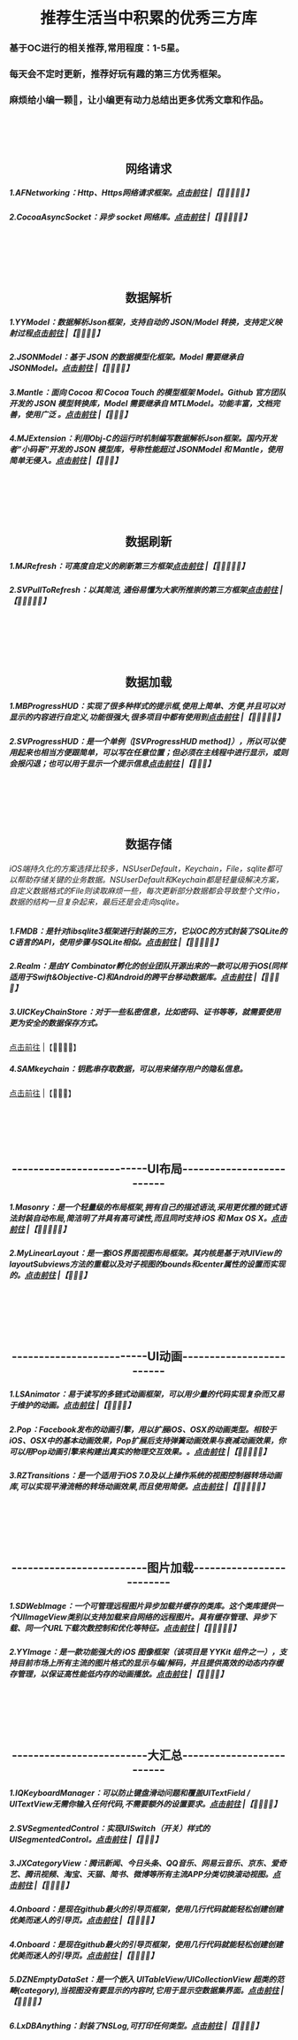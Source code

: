 # <div align=center>推荐生活当中积累的优秀三方库</div>
### 基于OC进行的相关推荐,常用程度：1-5星。<br> 
### 每天会不定时更新，推荐好玩有趣的第三方优秀框架。
### 麻烦给小编一颗🌟，让小编更有动力总结出更多优秀文章和作品。
<br>
<br>
<br>

##
## <div align=center>网络请求</div>
##### 1.AFNetworking：Http、Https网络请求框架。[点击前往](https://github.com/AFNetworking/AFNetworking) |【🌟🌟🌟🌟🌟】
##### 2.CocoaAsyncSocket：异步 socket 网络库。[点击前往](https://github.com/robbiehanson/CocoaAsyncSocket) |【🌟🌟🌟🌟🌟】
<br>
<br>
<br>
<br>

##
## <div align=center>数据解析</div>
##### 1.YYModel：数据解析Json框架，支持自动的 JSON/Model 转换，支持定义映射过程[点击前往](https://github.com/ibireme/YYModel) |【🌟🌟🌟🌟】
##### 2.JSONModel：基于 JSON 的数据模型化框架。Model 需要继承自 JSONModel。[点击前往](https://github.com/jsonmodel/jsonmodel) |【🌟🌟🌟🌟】
##### 3.Mantle：面向 Cocoa 和 Cocoa Touch 的模型框架 Model。Github 官方团队开发的 JSON 模型转换库，Model 需要继承自 MTLModel。功能丰富，文档完善，使用广泛 。[点击前往](https://github.com/Mantle/Mantle) |【🌟🌟🌟】
##### 4.MJExtension：利用Obj-C的运行时机制编写数据解析Json框架。国内开发者”小码哥”开发的 JSON 模型库，号称性能超过 JSONModel 和 Mantle，使用简单无侵入。[点击前往](https://github.com/CoderMJLee/MJExtension) |【🌟🌟🌟】
<br>
<br>
<br>
<br>

##
## <div align=center>数据刷新</div>
##### 1.MJRefresh：可高度自定义的刷新第三方框架[点击前往](https://github.com/CoderMJLee/MJRefresh) |【🌟🌟🌟🌟🌟】
##### 2.SVPullToRefresh：以其简洁, 通俗易懂为大家所推崇的第三方框架[点击前往](https://github.com/samvermette/SVPullToRefresh) |【🌟🌟🌟🌟🌟】
<br>
<br>
<br>
<br>

##
## <div align=center>数据加载</div>
##### 1.MBProgressHUD：实现了很多种样式的提示框,使用上简单、方便,并且可以对显示的内容进行自定义,功能很强大,很多项目中都有使用到[点击前往](https://github.com/jdg/MBProgressHUD) |【🌟🌟🌟🌟🌟】
##### 2.SVProgressHUD：是一个单例（[SVProgressHUD method]），所以可以使用起来也相当方便跟简单，可以写在任意位置；但必须在主线程中进行显示，或则会报闪退；也可以用于显示一个提示信息[点击前往](https://github.com/SVProgressHUD/SVProgressHUD) |【🌟🌟🌟】
<br>
<br>
<br>
<br>

##
## <div align=center>数据存储</div>
###### iOS端持久化的方案选择比较多，NSUserDefault，Keychain，File，sqlite都可以帮助存储关键的业务数据。NSUserDefault和Keychain都是轻量级解决方案，自定义数据格式的File则读取麻烦一些，每次更新部分数据都会导致整个文件io，数据的结构一旦复杂起来，最后还是会走向sqlite。
##### 1.FMDB：是针对libsqlite3框架进行封装的三方，它以OC的方式封装了SQLite的C语言的API，使用步骤与SQLite相似。[点击前往](https://github.com/ccgus/fmdb) |【🌟🌟🌟🌟🌟】
##### 2.Realm：是由Y Combinator孵化的创业团队开源出来的一款可以用于iOS(同样适用于Swift&Objective-C)和Android的跨平台移动数据库。[点击前往](https://github.com/realm/realm-cocoa) |【🌟🌟🌟🌟】
##### 3.UICKeyChainStore：对于一些私密信息，比如密码、证书等等，就需要使用更为安全的数据保存方式。
[点击前往](https://github.com/kishikawakatsumi/UICKeyChainStore) |【🌟🌟🌟🌟】
##### 4.SAMkeychain：钥匙串存取数据，可以用来储存用户的隐私信息。
[点击前往](https://github.com/soffes/SAMKeychain) |【🌟🌟🌟】

<br>
<br>
<br>
<br>

##
## <div align=center>-------------------------UI布局-------------------------</div>
##### 1.Masonry：是一个轻量级的布局框架,拥有自己的描述语法,采用更优雅的链式语法封装自动布局,简洁明了并具有高可读性,而且同时支持 iOS 和 Max OS X。[点击前往](https://github.com/SnapKit/Masonry) |【🌟🌟🌟🌟🌟】
##### 2.MyLinearLayout：是一套iOS界面视图布局框架。其内核是基于对UIView的layoutSubviews方法的重载以及对子视图的bounds和center属性的设置而实现的。[点击前往](https://github.com/youngsoft/MyLinearLayout) |【🌟🌟🌟】
<br>
<br>
<br>
<br>

##
## <div align=center>-------------------------UI动画-------------------------</div>
##### 1.LSAnimator：易于读写的多链式动画框架，可以用少量的代码实现复杂而又易于维护的动画。[点击前往](https://github.com/Lision/LSAnimator) |【🌟🌟🌟🌟】
##### 2.Pop：Facebook发布的动画引擎，用以扩展iOS、OSX的动画类型。相较于iOS、OSX中的基本动画效果，Pop扩展后支持弹簧动画效果与衰减动画效果，你可以用Pop动画引擎来构建出真实的物理交互效果。。[点击前往](https://github.com/facebook/pop) |【🌟🌟🌟🌟🌟】
##### 3.RZTransitions：是一个适用于iOS 7.0及以上操作系统的视图控制器转场动画库,可以实现平滑流畅的转场动画效果,而且使用简便。[点击前往](https://github.com/Raizlabs/RZTransitions) |【🌟🌟🌟🌟🌟】
<br>
<br>
<br>
<br>

##
## <div align=center>-------------------------图片加载-------------------------</div>
##### 1.SDWebImage：一个可管理远程图片异步加载并缓存的类库。这个类库提供一个UIImageView类别以支持加载来自网络的远程图片。具有缓存管理、异步下载、同一个URL下载次数控制和优化等特征。[点击前往](https://github.com/rs/SDWebImage) |【🌟🌟🌟🌟🌟】

##### 2.YYImage：是一款功能强大的 iOS 图像框架（该项目是 YYKit 组件之一），支持目前市场上所有主流的图片格式的显示与编/解码，并且提供高效的动态内存缓存管理，以保证高性能低内存的动画播放。[点击前往](https://github.com/ibireme/YYImage) |【🌟🌟🌟🌟】


<br>
<br>
<br>
<br>

##
## <div align=center>-------------------------大汇总-------------------------</div>
##### 1.IQKeyboardManager：可以防止键盘滑动问题和覆盖UITextField / UITextView无需你输入任何代码,不需要额外的设置要求。[点击前往](https://github.com/hackiftekhar/IQKeyboardManager) |【🌟🌟🌟🌟】

##### 2.SVSegmentedControl：实现UISwitch（开关）样式的UISegmentedControl。[点击前往](https://github.com/samvermette/SVSegmentedControl) |【🌟🌟🌟】

##### 3.JXCategoryView：腾讯新闻、今日头条、QQ音乐、网易云音乐、京东、爱奇艺、腾讯视频、淘宝、天猫、简书、微博等所有主流APP分类切换滚动视图。[点击前往](https://github.com/pujiaxin33/JXCategoryView) |【🌟🌟🌟🌟】

##### 4.Onboard：是现在github最火的引导页框架，使用几行代码就能轻松创建创建优美而迷人的引导页。[点击前往](https://github.com/mamaral/Onboard) |【🌟🌟🌟🌟】

##### 4.Onboard：是现在github最火的引导页框架，使用几行代码就能轻松创建创建优美而迷人的引导页。[点击前往](https://github.com/mamaral/Onboard) |【🌟🌟🌟🌟】

##### 5.DZNEmptyDataSet：是一个嵌入 UITableView/UICollectionView 超类的范畴(category),当视图没有要显示的内容时,它用于显示空数据集界面。[点击前往](https://github.com/dzenbot/DZNEmptyDataSet) |【🌟🌟🌟🌟】

##### 6.LxDBAnything：封装了NSLog,可打印任何类型。[点击前往](https://github.com/DeveloperLx/LxDBAnything) |【🌟🌟🌟🌟】
